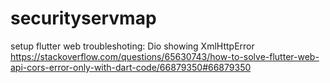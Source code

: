 # securityservmap

setup flutter web troubleshoting: Dio showing XmlHttpError
https://stackoverflow.com/questions/65630743/how-to-solve-flutter-web-api-cors-error-only-with-dart-code/66879350#66879350